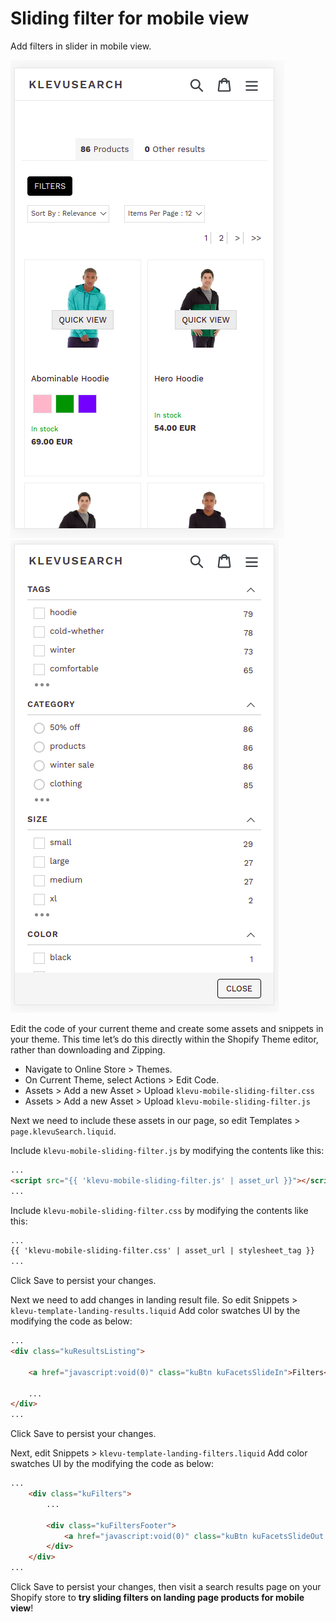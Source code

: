 # Sliding filter for mobile view

Add filters in slider in mobile view.

![mobile-filter-slider closed](/tutorial/shopify/klevu-mobile-sliding-filter/images/image001.png)
![mobile-filter-slider opened](/tutorial/shopify/klevu-mobile-sliding-filter/images/image002.png)

Edit the code of your current theme and create some assets and snippets in your theme.
This time let’s do this directly within the Shopify Theme editor, rather than downloading and Zipping.

- Navigate to Online Store > Themes.
- On Current Theme, select Actions > Edit Code.
- Assets > Add a new Asset > Upload `klevu-mobile-sliding-filter.css`
- Assets > Add a new Asset > Upload `klevu-mobile-sliding-filter.js`

Next we need to include these assets in our page,
so edit Templates > `page.klevuSearch.liquid`.

Include `klevu-mobile-sliding-filter.js` by modifying the contents like this:

```html
...
<script src="{{ 'klevu-mobile-sliding-filter.js' | asset_url }}"></script>
...
```

Include `klevu-mobile-sliding-filter.css` by modifying the contents like this:

```html
...
{{ 'klevu-mobile-sliding-filter.css' | asset_url | stylesheet_tag }}
...
```

Click Save to persist your changes.

Next we need to add changes in landing result file.
So edit Snippets > `klevu-template-landing-results.liquid`
Add color swatches UI by the modifying the code as below:

```html
...
<div class="kuResultsListing">
    
    <a href="javascript:void(0)" class="kuBtn kuFacetsSlideIn">Filters</a>
    
    ...
</div>
...
```

Click Save to persist your changes.

Next, edit Snippets > `klevu-template-landing-filters.liquid`
Add color swatches UI by the modifying the code as below:

```html
...
    <div class="kuFilters">
        ...

        <div class="kuFiltersFooter">
            <a href="javascript:void(0)" class="kuBtn kuFacetsSlideOut kuMobileFilterCloseBtn">Close</a>
  		</div>
    </div>
...
```

Click Save to persist your changes,
then visit a search results page on your Shopify store to **try sliding filters on landing page products for mobile view**!